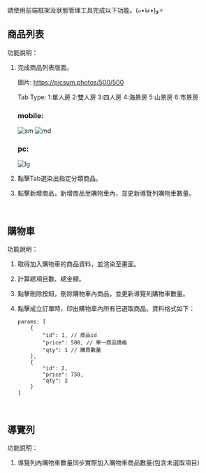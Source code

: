 請使用前端框架及狀態管理工具完成以下功能。(๑•̀ㅂ•́)و✧

## 商品列表

功能說明：
1. 完成商品列表版面。

	圖片: https://picsum.photos/500/500

	Tab Type:
		1:單人房 2:雙人房 3:四人房
		4:海景房 5:山景房 6:市景房

	### mobile:
	![sm](https://i.imgur.com/yqIR55T.png)
	![md](https://i.imgur.com/jYG7Ba9.png)
	### pc:
	![lg](https://i.imgur.com/nlUvULI.png)

2. 點擊Tab選染出指定分類商品。
3. 點擊新增商品，新增商品至購物車內，並更新導覽列購物車數量。

<br/>

## 購物車

功能說明：
1. 取得加入購物車的商品資料，並渲染至畫面。
2. 計算總項目數、總金額。
3. 點擊刪除按鈕，刪除購物車內商品，並更新導覽列購物車數量。
4. 點擊成立訂單時，印出購物車內所有已選取商品。資料格式如下：

	```
	params: [
		{
			"id": 1, // 商品id
			"price": 500, // 單一商品價格
			"qty": 1 // 購買數量
		},
		{
			"id": 2,
			"price": 750,
			"qty": 2
		}
	]
	```

<br/>

## 導覽列

功能說明：
1. 導覽列內購物車數量同步實際加入購物車商品數量(包含未選取項目)
